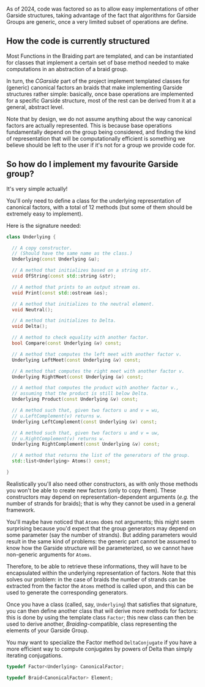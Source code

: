 As of 2024, code was factored so as to allow easy implementations of other Garside structures, taking advantage of the fact that algorithms for Garside Groups are generic, once a very limited subset of operations are define. 

## How the code is currently structured

Most Functions in the Braiding part are templated, and can be instantiated for classes that implement a certain set of base method needed to make computations in an abstraction of a braid group.

In turn, the _CGarside_ part of the project implement templated classes for (generic) canonical factors an braids that make implementing Garside structures rather simple: basically, once base operations are implemented for a specific Garside structure, most of the rest can be derived from it at a general, abstract level.

Note that by design, we do not assume anything about the way canonical factors are actually represented. This is because base operations fundamentally depend on the group being considered, and finding the kind of representation that will be computationally efficient is something we believe should be left to the user if it's not for a group we provide code for.

## So how do I implement my favourite Garside group?

It's very simple actually!

You'll only need to define a class for the underlying representation of canonical factors, with a total of 12 methods (but some of them should be extremely easy to implement).

Here is the signature needed:

```c++
class Underlying {

  // A copy constructor.
  // (Should have the same name as the class.)
  Underlying(const Underlying &u);

  // A method that initializes based on a string str.
  void OfString(const std::string &str);

  // A method that prints to an output stream os.
  void Print(const std::ostream &os);

  // A method that initializes to the neutral element.
  void Neutral();

  // A method that initializes to Delta.
  void Delta();

  // A method to check equality with another factor.
  bool Compare(const Underlying &v) const;

  // A method that computes the left meet with another factor v.
  Underlying LeftMeet(const Underlying &v) const;

  // A method that computes the right meet with another factor v.
  Underlying RightMeet(const Underlying &v) const;

  // A method that computes the product with another factor v.,
  // assuming that the product is still below Delta.
  Underlying Product(const Underlying &v) const;

  // A method such that, given two factors u and v = wu,
  // u.LeftComplement(v) returns w.
  Underlying LeftComplement(const Underlying &v) const;

  // A method such that, given two factors u and v = uw,
  // u.RightComplement(v) returns w.
  Underlying RightComplement(const Underlying &v) const;

  // A method that returns the list of the generators of the group.
  std::list<Underlying> Atoms() const;

}
```


Realistically you'll also need other constructors, as with only those methods you won't be able to create new factors (only to copy them). These constructors may depend on representation-dependent arguments (_e.g._ the number of strands for braids); that is why they cannot be used in a general framework.

You'll maybe have noticed that `Atoms` does not arguments; this might seem surprising because you'd expect that the group generators may depend on some parameter (say the number of strands). But adding parameters would result in the same kind of problems: the generic part cannot be assumed to know how the Garside structure will be parameterized, so we cannot have non-generic arguments for `Atoms`.

Therefore, to be able to retrieve these informations, they will have to be encapsulated within the underlying representation of factors. Note that this solves our problem: in the case of braids the number of strands can be extracted from the factor the `Atoms` method is called upon, and this can be used to generate the corresponding generators.

Once you have a class (called, say, `Underlying`) that satisfies that signature, you can then define another class that will derive more methods for factors: this is done by using the template class `Factor`; this new class can then be used to derive another, _Braiding_-compatible, class representing the elements of your Garside Group.

You may want to specialize the Factor method `DeltaConjugate` if you have a more efficient way to compute conjugates by powers of Delta than simply iterating conjugations.

```c++
typedef Factor<Underlying> CanonicalFactor;

typedef Braid<CanonicalFactor> Element;
```